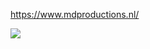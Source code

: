https://www.mdproductions.nl/

<img align="left" src="https://github-readme-stats.vercel.app/api?username=MDproductions-dev&count_private=true&line_height=21&show_icons=true&hide_border=true&theme=radical"/>
